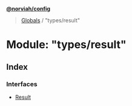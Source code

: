 **[@norviah/config](../README.md)**

> [Globals](../globals.md) / "types/result"

# Module: "types/result"

## Index

### Interfaces

* [Result](../interfaces/_types_result_.result.md)
